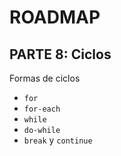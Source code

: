 # ROADMAP

## PARTE 8: Ciclos
Formas de ciclos
- `for`
- `for-each`
- `while`
- `do-while`
- `break` y `continue`

